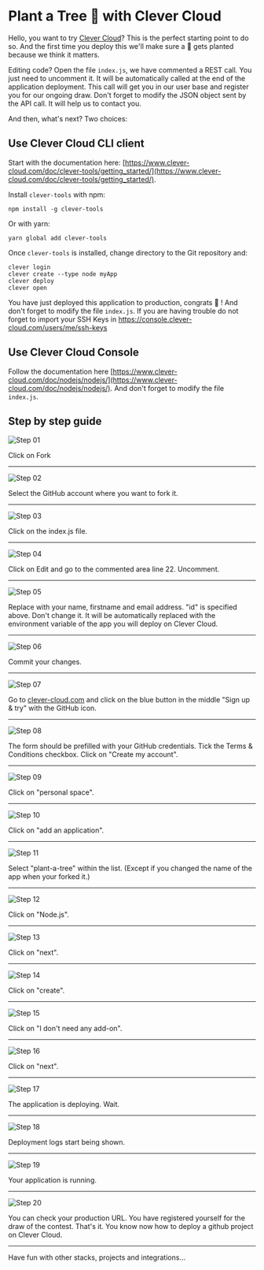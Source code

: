 # Plant a Tree 🌳 with Clever Cloud

 Hello, you want to try [Clever Cloud](http://www.clever-cloud.com/)? This is the perfect starting point to do so. And the first time you deploy this we'll make sure a 🌳 gets planted because we think it matters.

Editing code? Open the file `index.js`, we have commented a REST call. You just need to uncomment it. It will be automatically called at the end of the application deployment. This call will get you in our user base and register you for our ongoing draw. Don't forget to modify the JSON object sent by the API call. It will help us to contact you.

And then, what's next? Two choices:

## Use Clever Cloud CLI client

Start with the documentation here: [https://www.clever-cloud.com/doc/clever-tools/getting_started/](https://www.clever-cloud.com/doc/clever-tools/getting_started/).

Install `clever-tools` with npm:

````
npm install -g clever-tools
````

Or with yarn:

````
yarn global add clever-tools
````

Once `clever-tools` is installed, change directory to the Git repository and:

````
clever login
clever create --type node myApp
clever deploy
clever open
````

You have just deployed this application to production, congrats 👏 ! And don't forget to modify the file `index.js`. If you are having trouble do not forget to import your SSH Keys in https://console.clever-cloud.com/users/me/ssh-keys

## Use Clever Cloud Console

Follow the documentation here [https://www.clever-cloud.com/doc/nodejs/nodejs/](https://www.clever-cloud.com/doc/nodejs/nodejs/). And don't forget to modify the file `index.js`.

## Step by step guide

![Step 01](/img/01.png?raw=true "Step 01")

Click on Fork

----

![Step 02](/img/02.png?raw=true "Step 02")

Select the GitHub account where you want to fork it.

----

![Step 03](/img/03.png?raw=true "Step 03")

Click on the index.js file.

----

![Step 04](/img/04.png?raw=true "Step 04")

Click on Edit and go to the commented area line 22. Uncomment.

----

![Step 05](/img/05.png?raw=true "Step 05")

Replace with your name, firstname and email address. "id" is specified above. Don't change it. It will be automatically replaced with the environment variable of the app you will deploy on Clever Cloud.

----

![Step 06](/img/06.png?raw=true "Step 06")

Commit your changes.

----

![Step 07](/img/07.png?raw=true "Step 07")

Go to [clever-cloud.com](https://www.clever-cloud.com) and click on the blue button in the middle "Sign up & try" with the GitHub icon.

----

![Step 08](/img/08.png?raw=true "Step 08")

The form should be prefilled with your GitHub credentials. Tick the Terms & Conditions checkbox. Click on "Create my account".

----

![Step 09](/img/09.png?raw=true "Step 09")

Click on "personal space".

----

![Step 10](/img/10.png?raw=true "Step 10")

Click on "add an application".

----

![Step 11](/img/11.png?raw=true "Step 11")

Select "plant-a-tree" within the list. (Except if you changed the name of the app when your forked it.)

----

![Step 12](/img/12.png?raw=true "Step 12")

Click on "Node.js".

----

![Step 13](/img/13.png?raw=true "Step 13")

Click on "next".

----

![Step 14](/img/14.png?raw=true "Step 14")

Click on "create".

----

![Step 15](/img/15.png?raw=true "Step 15")

Click on "I don't need any add-on".

----

![Step 16](/img/16.png?raw=true "Step 16")

Click on "next".

----

![Step 17](/img/17.png?raw=true "Step 17")

The application is deploying. Wait.

----

![Step 18](/img/18.png?raw=true "Step 18")

Deployment logs start being shown.

----

![Step 19](/img/19.png?raw=true "Step 19")

Your application is running.

----

![Step 20](/img/20.png?raw=true "Step 20")

You can check your production URL. You have registered yourself for the draw of the contest. That's it. You know now how to deploy a github project on Clever Cloud. 

----

Have fun with other stacks, projects and integrations...
